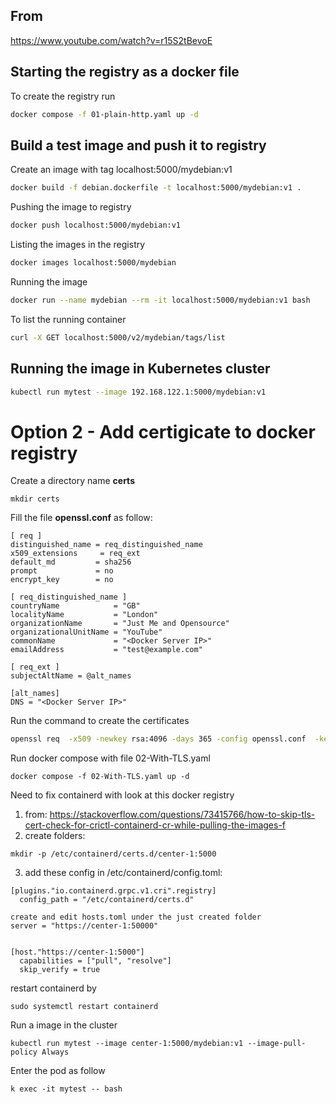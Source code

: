 ## From
https://www.youtube.com/watch?v=r15S2tBevoE

## Starting the registry as a docker file
To create the registry run
````bash
docker compose -f 01-plain-http.yaml up -d
````
## Build a test image and push it to registry
Create an image with tag localhost:5000/mydebian:v1
````bash
docker build -f debian.dockerfile -t localhost:5000/mydebian:v1 .
````

Pushing the image to registry
````bash
docker push localhost:5000/mydebian:v1
````

Listing the images in the registry
````bash
docker images localhost:5000/mydebian
````

Running the image
````bash
docker run --name mydebian --rm -it localhost:5000/mydebian:v1 bash
````

To list the running container
````bash
curl -X GET localhost:5000/v2/mydebian/tags/list
````

## Running the image in Kubernetes cluster
````bash
kubectl run mytest --image 192.168.122.1:5000/mydebian:v1
````
# Option 2 - Add certigicate to docker registry
Create a directory name **certs**
````
mkdir certs
```` 

Fill the file __openssl.conf__ as follow:

```
[ req ]
distinguished_name = req_distinguished_name
x509_extensions     = req_ext
default_md         = sha256
prompt             = no
encrypt_key        = no

[ req_distinguished_name ]
countryName            = "GB"
localityName           = "London"
organizationName       = "Just Me and Opensource"
organizationalUnitName = "YouTube"
commonName             = "<Docker Server IP>"
emailAddress           = "test@example.com"

[ req_ext ]
subjectAltName = @alt_names

[alt_names]
DNS = "<Docker Server IP>"
```

Run the command to create the certificates
````bash
openssl req  -x509 -newkey rsa:4096 -days 365 -config openssl.conf  -keyout certs/domain.key -out certs/domain.crt
````

Run docker compose with file 02-With-TLS.yaml 
````
docker compose -f 02-With-TLS.yaml up -d
````

Need to fix containerd with look at this docker registry
1. from: https://stackoverflow.com/questions/73415766/how-to-skip-tls-cert-check-for-crictl-containerd-cr-while-pulling-the-images-f
2. create folders: 
````
mkdir -p /etc/containerd/certs.d/center-1:5000
````
3. add these config in /etc/containerd/config.toml:
````
[plugins."io.containerd.grpc.v1.cri".registry]
  config_path = "/etc/containerd/certs.d"

create and edit hosts.toml under the just created folder
server = "https://center-1:50000"


[host."https://center-1:5000"]
  capabilities = ["pull", "resolve"]
  skip_verify = true
````

restart containerd by
````
sudo systemctl restart containerd
````

Run a image in the cluster
````
kubectl run mytest --image center-1:5000/mydebian:v1 --image-pull-policy Always
````

Enter the pod as follow
````
k exec -it mytest -- bash
````